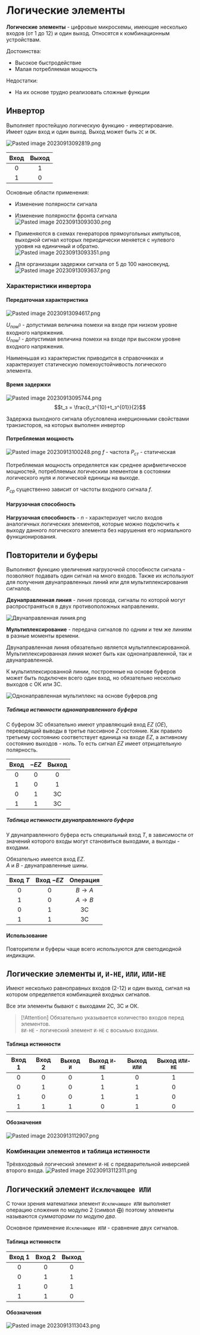 # Логические элементы

**Логические элементы** - цифровые микросхемы, имеющие несколько входов (от 1 до 12) и один выход. Относятся к комбинационным устройствам.

Достоинства:
- Высокое быстродействие
- Малая потребляемая мощность

Недостатки:
- На их основе трудно реализовать сложные функции

## Инвертор

Выполняет простейшую логическую функцию - инвертирование.  
Имеет один вход и один выход. Выход может быть `2С` и `ОК`.

![Pasted image 20230913092819.png](../Pasted%20image%2020230913092819.png#)

| Вход | Выход |
| :-: | :-: |
| 0 | 1 |
| 1 | 0 |

Основные области применения:
- Изменение полярности сигнала
- Изменение полярности фронта сигнала  
![Pasted image 20230913093030.png](../Pasted%20image%2020230913093030.png#)

- Применяются в схемах генераторов прямоугольных импульсов, выходной сигнал которых периодически меняется с нулевого уровня на единичный и обратно.  
   ![Pasted image 20230913093351.png](../Pasted%20image%2020230913093351.png#)

- Для организации задержки сигнала от 5 до 100 наносекунд.  
   ![Pasted image 20230913093637.png](../Pasted%20image%2020230913093637.png#)

### Характеристики инвертора

#### Передаточная характеристика
![Pasted image 20230913094617.png](../Pasted%20image%2020230913094617.png#)

$U_{пом^0}$ - допустимая величина помехи на входе при низком уровне входного напряжения.  
$U_{пом^1}$ - допустимая величина помехи на входе при высоком уровне входного напряжения.

Наименьшая из характеристик приводится в справочниках и характеризует статическую помехоустойчивость логического элемента.
#### Время задержки

![Pasted image 20230913095744.png](../Pasted%20image%2020230913095744.png#)
$$t_з = \frac{t_з^{10}+t_з^{01}}{2}$$

Задержка выходного сигнала обусловлена инерционными свойствами транзисторов, на которых выполнен инвертор

#### Потребляемая мощность

![Pasted image 20230913100248.png](../Pasted%20image%2020230913100248.png#)
$f$ - частота
$P_{ст}$ - статическая

Потребляемая мощность определяется как среднее арифметическое мощностей, потребляемых логическим элементом в состоянии логического нуля и логической единицы на выходе.

$P_{ср}$ существенно зависит от частоты входного сигнала $f$.

#### Нагрузочная способность

**Нагрузочная способность** - $n$ - характеризует число входов аналогичных логических элементов, которые можно подключить к выходу данного логического элемента без нарушения его нормального функционирования.

## Повторители и буферы

Выполняют функцию увеличения нагрузочной способности сигнала - позволяют подавать один сигнал на много входов. Также их используют для получения двунаправленных линий или для мультиплексирования сигналов.

**Двунаправленная линия** - линия провода, сигналы по которой могут распространяться в двух противоположных направлениях.

![Двунаправленная линия.png](../%D0%94%D0%B2%D1%83%D0%BD%D0%B0%D0%BF%D1%80%D0%B0%D0%B2%D0%BB%D0%B5%D0%BD%D0%BD%D0%B0%D1%8F%20%D0%BB%D0%B8%D0%BD%D0%B8%D1%8F.png#)

**Мультиплексирование** - передача сигналов по одним и тем же линиям в разные моменты времени.

Двунаправленная линия обязательно является мультиплексированной.  
Мультиплексированная линия может быть как однонаправленной, так и двунаправленной.

К мультиплексированной линии, построенные на основе буферов может быть подключен всего один вход, но обязательно несколько выходов с ОК или 3С.

![Однонаправленная мультиплекс на основе буферов.png](../%D0%9E%D0%B4%D0%BD%D0%BE%D0%BD%D0%B0%D0%BF%D1%80%D0%B0%D0%B2%D0%BB%D0%B5%D0%BD%D0%BD%D0%B0%D1%8F%20%D0%BC%D1%83%D0%BB%D1%8C%D1%82%D0%B8%D0%BF%D0%BB%D0%B5%D0%BA%D1%81%20%D0%BD%D0%B0%20%D0%BE%D1%81%D0%BD%D0%BE%D0%B2%D0%B5%20%D0%B1%D1%83%D1%84%D0%B5%D1%80%D0%BE%D0%B2.png#)



##### Таблица истинности однонаправленного буфера

С буфером 3С обязательно имеют управляющий вход $EZ$ ($OE$), переводящий выводы в третье пассивное $Z$ состояние. Как правило третьему состоянию соответствует единица на входе $EZ$, а активному состоянию выходов - ноль. То есть сигнал $EZ$ имеет отрицательную полярность.

| Вход | $-EZ$ | Выход |
| :-: | :-: | :-: |
| 0 | 0 | 0 |
| 1 | 0 | 1 |
| 0 | 1 | 3C |
| 1 | 1 | 3C |

##### Таблица истинности двунаправленного буфера

У двунаправленного буфера есть специальный вход $T$, в зависимости от значений которого входы могут становиться выходами, а выходы - входами.

Обязательно имеется вход $EZ$.  
$A$ и $B$ - двунаправленные шины.

| Вход $T$ | Вход $-EZ$ | Операция |
| :-: | :-: | :-: |
| 0 | 0 | $B \rightarrow A$ |
| 1 | 0 | $A \rightarrow B$ |
| 0 | 1 | 3C |
| 1 | 1 | 3C |


#### Использование

Повторители и буферы чаще всего используются для светодиодной индикации.


## Логические элементы `И`, `И-НЕ`, `ИЛИ`, `ИЛИ-НЕ`

Имеют несколько равноправных входов (2-12) и один выход, сигнал на котором определяется комбинацией входных сигналов.

Все эти элементы бывают с выходами 2С, 3С и ОК.

> [!Attention]
> Обязательно указывается количество входов перед элементов.  
> `8И-НЕ` - логический элемент `И-НЕ` с восьмью входами.

#### Таблица истинности
| Вход 1 | Вход 2 | Выход `И` | Выход `И-НЕ` | Выход `ИЛИ` | Выход `ИЛИ-НЕ` |
| :-: | :-: | :-: | :-: | :-: | :-: |
| 0 | 0 | 0 | 1 | 0 | 1 |
| 0 | 1 | 0 | 1 | 1 | 0 |
| 1 | 0 | 0 | 1 | 1 | 0 |
| 1 | 1 | 1 | 0 | 1 | 0 |


#### Обозначения
![Pasted image 20230913112907.png](../Pasted%20image%2020230913112907.png#)

### Комбинации элементов и таблица истинности

Трёхвходовый логический элемент `И-НЕ` с предварительной инверсией второго входа.
![Pasted image 20230913112311.png](../Pasted%20image%2020230913112311.png#)


## Логический элемент `Исключающее ИЛИ`

С точки зрения математики элемент `Исключающее ИЛИ` выполняет операцию сложения по модулю 2 (символ $\bigoplus$) поэтому элементы называются *сумматорами по модулю два*.

Основное применение `Исключающее ИЛИ` - сравнение двух сигналов.

#### Таблица истинности

| Вход 1 | Вход 2 | Выход |
| :-: | :-: | :-: |
| 0 | 0 | 0 
| 0 | 1 | 1 |
| 1 | 0 | 1 |
| 1 | 1 | 0 |

#### Обозначения
![Pasted image 20230913113043.png](../Pasted%20image%2020230913113043.png#)

